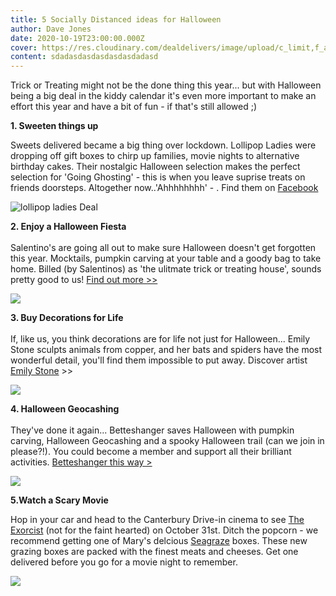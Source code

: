 ```yaml
---
title: 5 Socially Distanced ideas for Halloween
author: Dave Jones
date: 2020-10-19T23:00:00.000Z
cover: https://res.cloudinary.com/dealdelivers/image/upload/c_limit,f_auto,q_80,w_500/v1603198212/halloween_tzgyxk.jpg
content: sdadasdasdasdasdasdadasd
---
```

Trick or Treating might not be the done thing this year... but with Halloween being a big deal in the kiddy calendar it's even more important to make an effort this year and have a bit of fun - if that's still allowed ;)

**1. Sweeten things up** 

Sweets delivered became a big thing over lockdown. Lollipop Ladies were dropping off gift boxes to chirp up families, movie nights to alternative birthday cakes. Their nostalgic Halloween selection makes the perfect selection for 'Going Ghosting' - this is when you leave suprise treats on friends doorsteps. Altogether now..'Ahhhhhhhh' - . Find them on [Facebook](https://www.facebook.com/lollipopladieshire)

![lollipop ladies Deal](https://res.cloudinary.com/dealdelivers/image/upload/c_limit,f_auto,q_80,w_500/v1603125730/sweet-delivery_hz2yvj.jpg)

**2. Enjoy a Halloween Fiesta**\
\
Salentino's are going all out to make sure Halloween doesn't get forgotten this year. Mocktails, pumpkin carving at your table and a goody bag to take home. Billed (by Salentinos) as 'the ulitmate trick or treating house', sounds pretty good to us! [Find out more >>](https://www.salentinos.com/halloween-2020)

![](https://res.cloudinary.com/dealdelivers/image/upload/c_limit,f_auto,q_80,w_500/v1603126425/Screen_Shot_2020-10-19_at_17.52.18_a6e748.png)

**3. Buy Decorations for Life**\
\
If, like us, you think decorations are for life not just for Halloween... Emily Stone sculpts animals from copper, and her bats and spiders have the most wonderful detail, you'll find them impossible to put away. Discover artist [Emily Stone](https://www.coppercreatures.co.uk/) >>

![](https://res.cloudinary.com/dealdelivers/image/upload/c_limit,f_auto,q_80,w_500/v1603127045/emily-stone_szckxe.jpg)

**4. Halloween Geocashing**\
\
They've done it again... Betteshanger saves Halloween with pumpkin carving, Halloween Geocashing and a spooky Halloween trail (can we join in please?!).  You could become a member and support all their brilliant activities. [Betteshanger this way >](https://www.betteshanger-park.co.uk/)

![](https://res.cloudinary.com/dealdelivers/image/upload/c_limit,f_auto,q_80,w_500/v1603197149/halloween-deal_nidfsf.png)

**5.Watch a Scary Movie**

Hop in your car and head to the Canterbury Drive-in cinema to see [The Exorcist](https://thelittleboxoffice.com/kentdriveincinema/event/view/130907) (not for the faint hearted) on October 31st.  Ditch the popcorn - we recommend getting one of Mary's delcious [Seagraze](https://www.seagraze.co.uk/) boxes.  These new grazing boxes are packed with the finest meats and cheeses. Get one delivered before you go for a movie night to remember.

![](https://res.cloudinary.com/dealdelivers/image/upload/c_limit,f_auto,q_80,w_500/v1603198104/Screen_Shot_2020-10-20_at_13.47.26_ctjn3s.png)